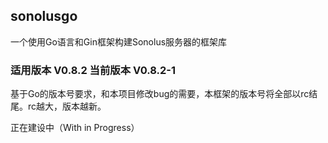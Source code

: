 ## sonolusgo

一个使用Go语言和Gin框架构建Sonolus服务器的框架库

### 适用版本 V0.8.2 当前版本 V0.8.2-1

基于Go的版本号要求，和本项目修改bug的需要，本框架的版本号将全部以rc结尾。rc越大，版本越新。

正在建设中（With in Progress）